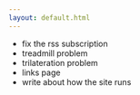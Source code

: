 ```yaml
---
layout: default.html
---
```


* fix the rss subscription
* treadmill problem
* trilateration problem
* links page
* write about how the site runs

